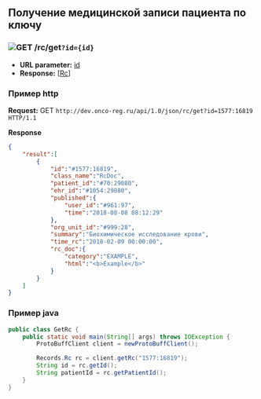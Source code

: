 ## Получение медицинской записи пациента по ключу

### ![GET](../../../img/get.png) /rc/get`?id={id}`
* **URL parameter:** [id](../../../types/types.md#com.siams.med.api.Rc)
* **Response:** [[Rc](../../../types/types.md#com.siams.med.api.Rc)]

### Пример http

**Request:** GET `http://dev.onco-reg.ru/api/1.0/json/rc/get?id=1577:16819 HTTP/1.1`

**Response**

```json
{
    "result":[
        {
            "id":"#1577:16819",
            "class_name":"RcDoc",
            "patient_id":"#70:29080",
            "ehr_id":"#1054:29080",
            "published":{
                "user_id":"#961:97",
                "time":"2018-08-08 08:12:29"
            },
            "org_unit_id":"#999:28",
            "summary":"Биохимическое исследование крови",
            "time_rc":"2018-02-09 00:00:00",
            "rc_doc":{
                "category":"EXAMPLE",
                "html":"<b>Example</b>"
            }
        }
    ]
}
```


### Пример java

```java
public class GetRc {
    public static void main(String[] args) throws IOException {
        ProtoBuffClient client = newProtoBuffClient();

        Records.Rc rc = client.getRc("1577:16819");
        String id = rc.getId();
        String patientId = rc.getPatientId();
    }
}
```